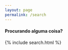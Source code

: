 ```yaml
---
layout: page
permalink: /search
---
```

  
#### Procurando alguma coisa?  
  
{% include search.html %}
